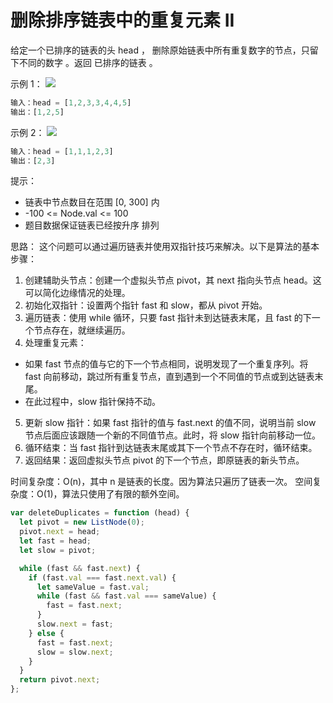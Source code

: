 # 删除排序链表中的重复元素 II

给定一个已排序的链表的头 head ， 删除原始链表中所有重复数字的节点，只留下不同的数字 。返回 已排序的链表 。

示例 1：
![](https://assets.leetcode.com/uploads/2021/01/04/linkedlist1.jpg)

```js
输入：head = [1,2,3,3,4,4,5]
输出：[1,2,5]
```

示例 2：
![](https://assets.leetcode.com/uploads/2021/01/04/linkedlist2.jpg)

```js
输入：head = [1,1,1,2,3]
输出：[2,3]
```

提示：

- 链表中节点数目在范围 [0, 300] 内
- -100 <= Node.val <= 100
- 题目数据保证链表已经按升序 排列

思路：
这个问题可以通过遍历链表并使用双指针技巧来解决。以下是算法的基本步骤：

1. 创建辅助头节点：创建一个虚拟头节点 pivot，其 next 指向头节点 head。这可以简化边缘情况的处理。
2. 初始化双指针：设置两个指针 fast 和 slow，都从 pivot 开始。
3. 遍历链表：使用 while 循环，只要 fast 指针未到达链表末尾，且 fast 的下一个节点存在，就继续遍历。
4. 处理重复元素：
  - 如果 fast 节点的值与它的下一个节点相同，说明发现了一个重复序列。将 fast 向前移动，跳过所有重复节点，直到遇到一个不同值的节点或到达链表末尾。
  - 在此过程中，slow 指针保持不动。
5. 更新 slow 指针：如果 fast 指针的值与 fast.next 的值不同，说明当前 slow 节点后面应该跟随一个新的不同值节点。此时，将 slow 指针向前移动一位。
6. 循环结束：当 fast 指针到达链表末尾或其下一个节点不存在时，循环结束。
7. 返回结果：返回虚拟头节点 pivot 的下一个节点，即原链表的新头节点。

时间复杂度：O(n)，其中 n 是链表的长度。因为算法只遍历了链表一次。
空间复杂度：O(1)，算法只使用了有限的额外空间。

```js
var deleteDuplicates = function (head) {
  let pivot = new ListNode(0);
  pivot.next = head;
  let fast = head;
  let slow = pivot;

  while (fast && fast.next) {
    if (fast.val === fast.next.val) {
      let sameValue = fast.val;
      while (fast && fast.val === sameValue) {
        fast = fast.next;
      }
      slow.next = fast;
    } else {
      fast = fast.next;
      slow = slow.next;
    }
  }
  return pivot.next;
};
```
